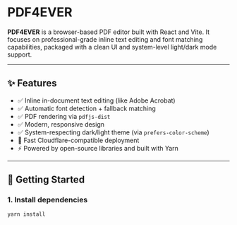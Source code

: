 # PDF4EVER

**PDF4EVER** is a browser-based PDF editor built with React and Vite. It focuses on professional-grade inline text editing and font matching capabilities, packaged with a clean UI and system-level light/dark mode support.

---

## ✨ Features

- ✅ Inline in-document text editing (like Adobe Acrobat)
- ✅ Automatic font detection + fallback matching
- ✅ PDF rendering via `pdfjs-dist`
- ✅ Modern, responsive design
- ✅ System-respecting dark/light theme (via `prefers-color-scheme`)
- 🚀 Fast Cloudflare-compatible deployment
- ⚡ Powered by open-source libraries and built with Yarn

---

## 🚀 Getting Started

### 1. Install dependencies

```bash
yarn install
